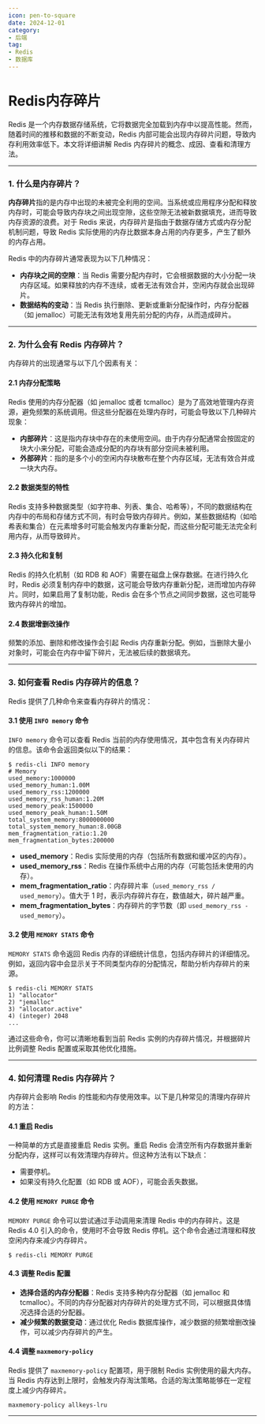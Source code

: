 ```yaml
---
icon: pen-to-square
date: 2024-12-01
category:
- 后端
tag:
- Redis
- 数据库
---
```

# Redis内存碎片


Redis 是一个内存数据存储系统，它将数据完全加载到内存中以提高性能。然而，随着时间的推移和数据的不断变动，Redis 内部可能会出现内存碎片问题，导致内存利用效率低下。本文将详细讲解 Redis 内存碎片的概念、成因、查看和清理方法。

---

### 1. 什么是内存碎片？

**内存碎片**指的是内存中出现的未被完全利用的空间。当系统或应用程序分配和释放内存时，可能会导致内存块之间出现空隙，这些空隙无法被新数据填充，进而导致内存资源的浪费。对于 Redis 来说，内存碎片是指由于数据存储方式或内存分配机制问题，导致 Redis 实际使用的内存比数据本身占用的内存更多，产生了额外的内存占用。

Redis 中的内存碎片通常表现为以下几种情况：

- **内存块之间的空隙**：当 Redis 需要分配内存时，它会根据数据的大小分配一块内存区域。如果释放的内存不连续，或者无法有效合并，空闲内存就会出现碎片。
- **数据结构的变动**：当 Redis 执行删除、更新或重新分配操作时，内存分配器（如 jemalloc）可能无法有效地复用先前分配的内存，从而造成碎片。

---

### 2. 为什么会有 Redis 内存碎片？

内存碎片的出现通常与以下几个因素有关：

#### 2.1 内存分配策略

Redis 使用的内存分配器（如 jemalloc 或者 tcmalloc）是为了高效地管理内存资源，避免频繁的系统调用。但这些分配器在处理内存时，可能会导致以下几种碎片现象：

- **内部碎片**：这是指内存块中存在的未使用空间。由于内存分配通常会按固定的块大小来分配，可能会造成分配的内存块有部分空间未被利用。
- **外部碎片**：指的是多个小的空闲内存块散布在整个内存区域，无法有效合并成一块大内存。

#### 2.2 数据类型的特性

Redis 支持多种数据类型（如字符串、列表、集合、哈希等），不同的数据结构在内存中的布局和存储方式不同，有时会导致内存碎片。例如，某些数据结构（如哈希表和集合）在元素增多时可能会触发内存重新分配，而这些分配可能无法完全利用内存，从而导致碎片。

#### 2.3 持久化和复制

Redis 的持久化机制（如 RDB 和 AOF）需要在磁盘上保存数据。在进行持久化时，Redis 必须复制内存中的数据，这可能会导致内存重新分配，进而增加内存碎片。同时，如果启用了复制功能，Redis 会在多个节点之间同步数据，这也可能导致内存碎片的增加。

#### 2.4 数据增删改操作

频繁的添加、删除和修改操作会引起 Redis 内存重新分配。例如，当删除大量小对象时，可能会在内存中留下碎片，无法被后续的数据填充。

---

### 3. 如何查看 Redis 内存碎片的信息？

Redis 提供了几种命令来查看内存碎片的情况：

#### 3.1 使用 `INFO memory` 命令

`INFO memory` 命令可以查看 Redis 当前的内存使用情况，其中包含有关内存碎片的信息。该命令会返回类似以下的结果：

```shell
$ redis-cli INFO memory
# Memory
used_memory:1000000
used_memory_human:1.00M
used_memory_rss:1200000
used_memory_rss_human:1.20M
used_memory_peak:1500000
used_memory_peak_human:1.50M
total_system_memory:8000000000
total_system_memory_human:8.00GB
mem_fragmentation_ratio:1.20
mem_fragmentation_bytes:200000
```

- **used_memory**：Redis 实际使用的内存（包括所有数据和缓冲区的内存）。
- **used_memory_rss**：Redis 在操作系统中占用的内存（可能包括未使用的内存）。
- **mem_fragmentation_ratio**：内存碎片率（`used_memory_rss / used_memory`）。值大于 1 时，表示内存碎片存在，数值越大，碎片越严重。
- **mem_fragmentation_bytes**：内存碎片的字节数（即 `used_memory_rss - used_memory`）。

#### 3.2 使用 `MEMORY STATS` 命令

`MEMORY STATS` 命令返回 Redis 内存的详细统计信息，包括内存碎片的详细情况。例如，返回内容中会显示关于不同类型内存的分配情况，帮助分析内存碎片的来源。

```shell
$ redis-cli MEMORY STATS
1) "allocator"
2) "jemalloc"
3) "allocator.active"
4) (integer) 2048
...
```

通过这些命令，你可以清晰地看到当前 Redis 实例的内存碎片情况，并根据碎片比例调整 Redis 配置或采取其他优化措施。

---

### 4. 如何清理 Redis 内存碎片？

内存碎片会影响 Redis 的性能和内存使用效率。以下是几种常见的清理内存碎片的方法：

#### 4.1 重启 Redis

一种简单的方式是直接重启 Redis 实例。重启 Redis 会清空所有内存数据并重新分配内存，这样可以有效清理内存碎片。但这种方法有以下缺点：

- 需要停机。
- 如果没有持久化配置（如 RDB 或 AOF），可能会丢失数据。

#### 4.2 使用 `MEMORY PURGE` 命令

`MEMORY PURGE` 命令可以尝试通过手动调用来清理 Redis 中的内存碎片。这是 Redis 4.0 引入的命令，使用时不会导致 Redis 停机。这个命令会通过清理和释放空闲内存来减少内存碎片。

```shell
$ redis-cli MEMORY PURGE
```

#### 4.3 调整 Redis 配置

- **选择合适的内存分配器**：Redis 支持多种内存分配器（如 jemalloc 和 tcmalloc）。不同的内存分配器对内存碎片的处理方式不同，可以根据具体情况选择合适的分配器。
- **减少频繁的数据变动**：通过优化 Redis 数据库操作，减少数据的频繁增删改操作，可以减少内存碎片的产生。

#### 4.4 调整 `maxmemory-policy`

Redis 提供了 `maxmemory-policy` 配置项，用于限制 Redis 实例使用的最大内存。当 Redis 内存达到上限时，会触发内存淘汰策略。合适的淘汰策略能够在一定程度上减少内存碎片。

```shell
maxmemory-policy allkeys-lru
```

---


